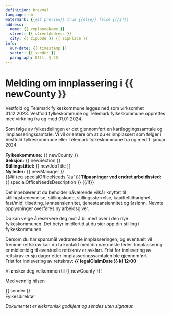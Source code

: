 ```yaml
---
definition: brevmal
language: nb
watermark: {{#if preview}} true {{else}} false {{/if}}
address:
  name: {{ employeeName }}
  street: {{ streetAddress }}
  city: {{ zipCode }} {{ zipPlace }}
info:
  our-date: {{ timestamp }}
  sector: {{ sender }}
  paragraph: Offl. § 25
---
```


# Melding om innplassering i {{ newCounty }}
Vestfold og Telemark fylkeskommune legges ned som virksomhet 31.12.2023. Vestfold fylkeskommune og Telemark fylkeskommune opprettes med virkning fra og med 01.01.2024.

Som følge av fylkesdelingen er det gjennomført en kartleggingssamtale og innplasseringssamtale. Vi vil orientere om at du er innplassert som følger i Vestfold fylkeskommune eller Telemark fylkeskommune fra og med 1. januar 2024:  


**Fylkeskommune:** {{ newCounty }}<br>
**Seksjon:** {{ newSection }}<br>
**Stillingstittel:** {{ newJobTitle }}<br>
**Ny leder:** {{ newManager }}<br>
{{#if (eq specialOfficeNeeds "Ja")}}**Tilpasninger ved endret arbeidssted:** {{ specialOfficeNeedsDescription }} {{/if}}

Det innebærer at du beholder nåværende vilkår knyttet til stillingsbenevnelse, stillingskode, stillingsstørrelse, kapitteltilhørighet, fast/midl tilsetting, lønnsansiennitet, tjenesteansiennitet og årslønn. Nevnte opplysninger overføres ny arbeidsgiver.  

Du kan velge å reservere deg mot å bli med over i den nye fylkeskommunen. Det betyr imidlertid at du sier opp din stilling i fylkeskommunen. 

Dersom du har spørsmål vedrørende innplasseringen, og eventuelt vil fremme rettskrav kan du ta kontakt med din nærmeste leder. Innplassering er midlertidig til eventuelle rettskrav er avklart. Frist for innlevering av rettskrav er sju dager etter innplasseringssamtalen ble gjennomført.<br>
Frist for innlevering av rettskrav: **{{ legalClaimDate }} kl 12:00**

Vi ønsker deg velkommen til {{ newCounty }}! 


Med vennlig hilsen

{{ sender }}
<br>
Fylkesdirektør

*Dokumentet er elektronisk godkjent og sendes uten signatur.*